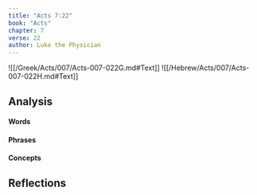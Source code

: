 ```yaml
---
title: "Acts 7:22"
book: "Acts"
chapter: 7
verse: 22
author: Luke the Physician
---
```

![[/Greek/Acts/007/Acts-007-022G.md#Text]]
![[/Hebrew/Acts/007/Acts-007-022H.md#Text]]

## Analysis

#### Words

#### Phrases

#### Concepts

## Reflections
